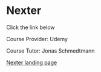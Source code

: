 # Nexter

Click the link below

Course Provider: Udemy

Course Tutor: Jonas Schmedtmann

[Nexter landing page](https://nexter-diego.netlify.app)
